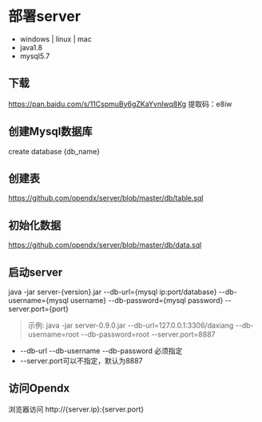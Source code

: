 # 部署server
- windows | linux | mac
- java1.8
- mysql5.7

## 下载
https://pan.baidu.com/s/11CspmuBy6gZKaYvnIwq8Kg  提取码：e8iw

## 创建Mysql数据库
create database {db_name}

## 创建表
https://github.com/opendx/server/blob/master/db/table.sql

## 初始化数据
https://github.com/opendx/server/blob/master/db/data.sql

## 启动server
java -jar server-{version}.jar --db-url={mysql ip:port/database} --db-username={mysql username} --db-password={mysql password} --server.port={port}
> 示例: java -jar server-0.9.0.jar --db-url=127.0.0.1:3306/daxiang --db-username=root --db-password=root --server.port=8887

* --db-url --db-username --db-password 必须指定
* --server.port可以不指定，默认为8887

## 访问Opendx
浏览器访问 http://{server.ip}:{server.port}
